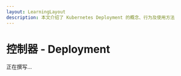 ```yaml
---
layout: LearningLayout
description: 本文介绍了 Kubernetes Deployment 的概念、行为及使用方法
---
```


# 控制器 - Deployment

正在撰写...

